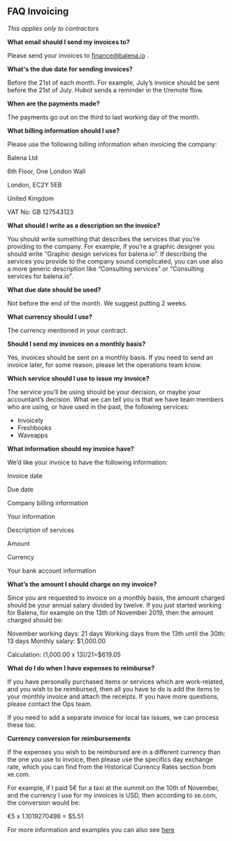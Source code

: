 ## FAQ Invoicing ## 

_This applies only to contractors_

**What email should I send my invoices to?**

Please send your invoices to finance@balena.io .

**What's the due date for sending invoices?**

Before the 21st of each month. For example, July’s invoice should be sent before the 21st of July. Hubot sends a reminder in the t/remote flow.

**When are the payments made?**

The payments go out on the third to last working day of the month. 

**What billing information should I use?**

Please use the following billing information when invoicing the company:

Balena Ltd

6th Floor, One London Wall

London, EC2Y 5EB

United Kingdom

VAT No: GB 127543123

**What should I write as a description on the invoice?**

You should write something that describes the services that you’re providing to the company. For example, if you’re a graphic designer you should write “Graphic design services for balena.io”. If describing the services you provide to the company sound complicated, you can use also a more generic description like “Consulting services” or “Consulting services for balena.io”. 

**What due date should be used?**

Not before the end of the month. We suggest putting 2 weeks.

**What currency should I use?**

The currency mentioned in your contract.  
 
**Should I send my invoices on a monthly basis?**

Yes, invoices should be sent on a monthly basis. If you need to send an invoice later, for some reason, please let the operations team know.

**Which service should I use to issue my invoice?**

The service you’ll be using should be your decision, or maybe your accountant’s decision. What we can tell you is that we have team members who are using, or have used in the past, the following services:

- Invoicely
- Freshbooks
- Waveapps

**What information should my invoice have?**

We’d like your invoice to have the following information:

Invoice date

Due date

Company billing information

Your information

Description of services

Amount

Currency

Your bank account information


**What’s the amount I should charge on my invoice?**

Since you are requested to invoice on a monthly basis, the amount charged should be your annual salary divided by twelve. If you just started working for Balena, for example on the 13th of November 2019, then the amount charged should be:

November working days: 21 days
Working days from the 13th until the 30th: 13 days
Monthly salary: $1,000.00

Calculation: (1,000.00 x 13)/21=$619.05

**What do I do when I have expenses to reimburse?**

If you have personally purchased items or services which are work-related, and you wish to be reimbursed, then all you have to do is add the items to your monthly invoice and attach the receipts. If you have more questions, please contact the Ops team.

If you need to add a separate invoice for local tax issues, we can process these too.

**Currency conversion for reimbursements**

If the expenses you wish to be reimbursed are in a different currency than the one you use to invoice, then please use the specifics day exchange rate, which you can find from the Historical Currency Rates section from xe.com.
 
For example, if I paid 5€ for a taxi at the summit on the 10th of November, and the currency I use for my invoices is USD, then according to xe.com, the conversion would be: 

€5 x 1.1019270498 = $5.51  

For more information and examples you can also see [here](https://docs.google.com/document/d/14Ja-7fBx4YDESmTLRT9RW2GuJunTYU3Y_FPzVpn0qv0/edit#)

